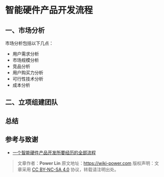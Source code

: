 # 智能硬件产品开发流程

## 一、市场分析

市场分析包括以下几点：

- 用户需求分析
- 市场规模分析
- 竞品分析
- 用户购买力分析
- 可行性技术分析
- 成本分析

## 二、立项组建团队

## 总结

## 参考与致谢

- [一个智能硬件产品开发所要经历的全部流程](https://mbb.eet-china.com/forum/topic/69315_1_1.html)

> 文章作者：**Power Lin**
> 原文地址：<https://wiki-power.com>
> 版权声明：文章采用 [CC BY-NC-SA 4.0](https://creativecommons.org/licenses/by/4.0/deed.zh) 协议，转载请注明出处。
